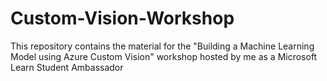 # Custom-Vision-Workshop
This repository contains the material for the "Building a Machine Learning Model using Azure Custom Vision" workshop hosted by me as a Microsoft Learn Student Ambassador
